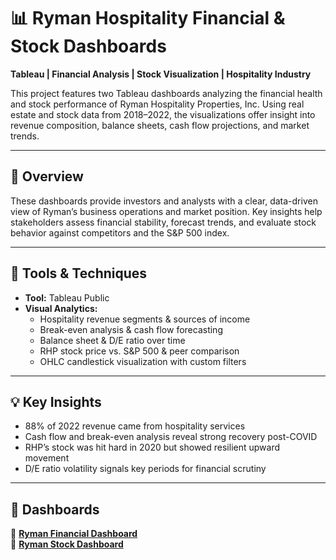 # 📊 Ryman Hospitality Financial & Stock Dashboards

**Tableau | Financial Analysis | Stock Visualization | Hospitality Industry**

This project features two Tableau dashboards analyzing the financial health and stock performance of Ryman Hospitality Properties, Inc. Using real estate and stock data from 2018–2022, the visualizations offer insight into revenue composition, balance sheets, cash flow projections, and market trends.

---

## 🧠 Overview

These dashboards provide investors and analysts with a clear, data-driven view of Ryman’s business operations and market position. Key insights help stakeholders assess financial stability, forecast trends, and evaluate stock behavior against competitors and the S&P 500 index.

---

## 🔧 Tools & Techniques

- **Tool:** Tableau Public  
- **Visual Analytics:**  
  - Hospitality revenue segments & sources of income  
  - Break-even analysis & cash flow forecasting  
  - Balance sheet & D/E ratio over time  
  - RHP stock price vs. S&P 500 & peer comparison  
  - OHLC candlestick visualization with custom filters

---

## 💡 Key Insights

- 88% of 2022 revenue came from hospitality services  
- Cash flow and break-even analysis reveal strong recovery post-COVID  
- RHP’s stock was hit hard in 2020 but showed resilient upward movement  
- D/E ratio volatility signals key periods for financial scrutiny

---

## 📁 Dashboards

🔗 **[Ryman Financial Dashboard](https://public.tableau.com/app/profile/kai.pham1594/viz/RymanHospitalityQuantitativeAnalysis/Dashboard1)**  
🔗 **[Ryman Stock Dashboard](https://public.tableau.com/app/profile/kai.pham1594/viz/RymanStockAnalysis/Dashboard1)**

